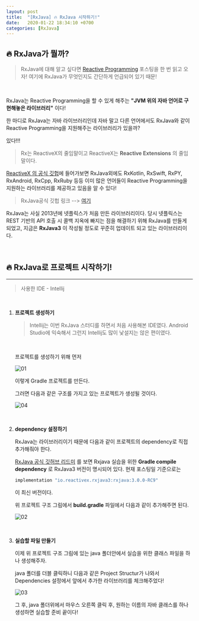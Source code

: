 ```yaml
---
layout: post
title:  "[RxJava] 🔥 RxJava 시작하기!"
date:   2020-01-22 18:34:10 +0700
categories: [RxJava]
---
```


## 🔥 RxJava가 뭘까?

> RxJava에 대해 알고 싶다면 [Reactive Programming]() 포스팅을 한 번 읽고 오자! 여기에 RxJava가 무엇인지도 간단하게 언급되어 있기 때문!

<br>

RxJava는 Reactive Programming을 할 수 있게 해주는 __"JVM 위의 자바 언어로 구현해놓은 라이브러리"__ 이다!

한 마디로 RxJava는 자바 라이브러리인데 자바 말고 다른 언어에서도 RxJava와 같이 Reactive Programming을 지원해주는 라이브러리가 있을까?

있다!!!

> Rx는 ReactiveX의 줄임말이고 ReactiveX는 __Reactive Extensions__ 의 줄임말이다. 

[ReactiveX 의 공식 깃헙](https://github.com/ReactiveX)에 들어가보면 RxJava외에도 RxKotlin, RxSwift, RxPY, RxAndroid, RxCpp, RxRuby 등등 이미 많은 언어들이 Reactive Programming을 지원하는 라이브러리를 제공하고 있음을 알 수 있다!

> RxJava공식 깃헙 링크 --> [여기](https://github.com/ReactiveX/RxJava) 

RxJava는 사실 2013년에 넷플릭스가 처음 만든 라이브러리이다. 당시 넷플릭스는 REST 기반의 API 호출 시 콜백 지옥에 빠지는 점을 해결하기 위해 RxJava를 만들게 되었고, 지금은 __RxJava3__ 이 작성될 정도로 꾸준히 업데이트 되고 있는 라이브러리이다. 

<br>

## 🔥 RxJava로 프로젝트 시작하기!
---

> 사용한 IDE - Intellij

<br>

1. __프로젝트 생성하기__

    > Intellij는 이번 RxJava 스터디를 하면서 처음 사용해본 IDE였다. Android Studio에 익숙해서 그런지 Intellij도 많이 낯설지는 않은 편이였다.

    <br>

    프로젝트를 생성하기 위해 먼저 

    ![01](https://user-images.githubusercontent.com/31889335/73610164-e21d8900-4617-11ea-9f21-e548199915ea.PNG)

    이렇게 Gradle 프로젝트를 만든다.

    그러면 다음과 같은 구조를 가지고 있는 프로젝트가 생성될 것이다.

    ![04](https://user-images.githubusercontent.com/31889335/73610237-7a1b7280-4618-11ea-89b0-4f38a019f622.PNG)

    <br>

2. __dependency 설정하기__

    RxJava는 라이브러리이기 때문에 다음과 같이 프로젝트의 dependency로 직접 추가해줘야 한다.

    [RxJava 공식 깃허브 리드미](https://github.com/ReactiveX/RxJava) 를 보면 Rxjava 실습을 위한 __Gradle compile dependency__ 로 RxJava3 버전이 명시되어 있다. 현재 포스팅일 기준으로는
    
    ~~~java
    implementation "io.reactivex.rxjava3:rxjava:3.0.0-RC9"
    ~~~

    이 최신 버전이다.

    위 프로젝트 구조 그림에서 __build.gradle__ 파일에서 다음과 같이 추가해주면 된다.

    ![02](https://user-images.githubusercontent.com/31889335/73610163-e184f280-4617-11ea-8985-c8d4d1daf926.PNG)

    <br>

3. __실습할 파일 만들기__

    이제 위 프로젝트 구조 그림에 있는 java 폴더안에서 실습을 위한 클래스 파일을 하나 생성해주자.

    java 폴더를 더블 클릭하니 다음과 같은 Project Structur가 나와서 Dependencies 설정에서 앞에서 추가한 라이브러리를 체크해주었다!
    
    ![03](https://user-images.githubusercontent.com/31889335/73610162-e184f280-4617-11ea-8ddb-1959e39458e6.PNG)

    그 후, java 폴더위에서 마우스 오른쪽 클릭 후, 원하는 이름의 자바 클래스를 하나 생성하면 실습할 준비 끝이다!

    <br>








